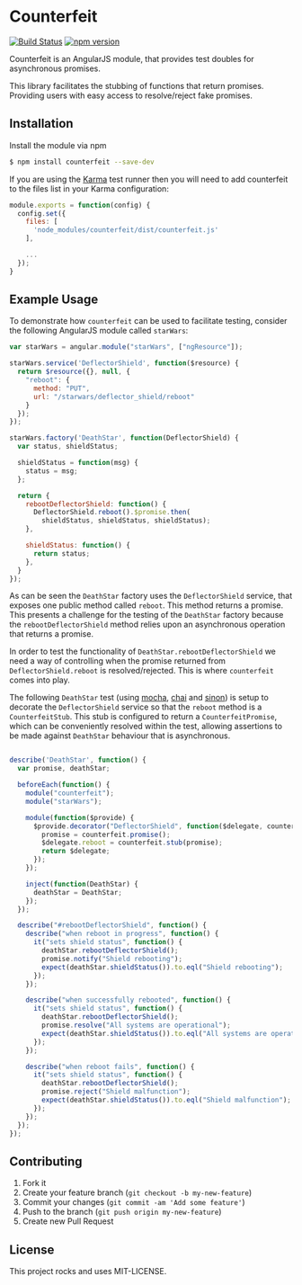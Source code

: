 # Counterfeit

[![Build Status](https://travis-ci.org/mattfreer/counterfeit.svg?branch=master)](https://travis-ci.org/mattfreer/counterfeit)
[![npm version](https://badge.fury.io/js/counterfeit.svg)](http://badge.fury.io/js/counterfeit)

Counterfeit is an AngularJS module, that provides test doubles for
asynchronous promises.

This library facilitates the stubbing of functions that return
promises. Providing users with easy access to resolve/reject fake
promises.

## Installation

Install the module via npm

```bash
$ npm install counterfeit --save-dev
```

If you are using the [Karma](http://karma-runner.github.io) test runner
then you will need to add counterfeit to the files list in your Karma
configuration:

```javascript
module.exports = function(config) {
  config.set({
    files: [
      'node_modules/counterfeit/dist/counterfeit.js'
    ],

    ...
  });
}

```

## Example Usage

To demonstrate how `counterfeit` can be used to facilitate testing,
consider the following AngularJS module called `starWars`:

```javascript
var starWars = angular.module("starWars", ["ngResource"]);

starWars.service('DeflectorShield', function($resource) {
  return $resource({}, null, {
    "reboot": {
      method: "PUT",
      url: "/starwars/deflector_shield/reboot"
    }
  });
});

starWars.factory('DeathStar', function(DeflectorShield) {
  var status, shieldStatus;

  shieldStatus = function(msg) {
    status = msg;
  };

  return {
    rebootDeflectorShield: function() {
      DeflectorShield.reboot().$promise.then(
        shieldStatus, shieldStatus, shieldStatus);
    },

    shieldStatus: function() {
      return status;
    },
  }
});
```

As can be seen the `DeathStar` factory uses the `DeflectorShield`
service, that exposes one public method called `reboot`. This method
returns a promise. This presents a challenge for the testing of the
`DeathStar` factory because the `rebootDeflectorShield` method relies
upon an asynchronous operation that returns a promise.

In order to test the functionality of `DeathStar.rebootDeflectorShield`
we need a way of controlling when the promise returned from
`DeflectorShield.reboot` is resolved/rejected. This is where
`counterfeit` comes into play.

The following `DeathStar` test (using [mocha](https://github.com/mochajs/mocha),
[chai](http://chaijs.com) and [sinon](http://sinonjs.org)) is setup to
decorate the `DeflectorShield` service so that the `reboot` method is a
`CounterfeitStub`. This stub is configured to return a
`CounterfeitPromise`, which can be conveniently resolved within the
test, allowing assertions to be made against `DeathStar` behaviour that
is asynchronous.

```javascript

describe('DeathStar', function() {
  var promise, deathStar;

  beforeEach(function() {
    module("counterfeit");
    module("starWars");

    module(function($provide) {
      $provide.decorator("DeflectorShield", function($delegate, counterfeit) {
        promise = counterfeit.promise();
        $delegate.reboot = counterfeit.stub(promise);
        return $delegate;
      });
    });

    inject(function(DeathStar) {
      deathStar = DeathStar;
    });
  });

  describe("#rebootDeflectorShield", function() {
    describe("when reboot in progress", function() {
      it("sets shield status", function() {
        deathStar.rebootDeflectorShield();
        promise.notify("Shield rebooting");
        expect(deathStar.shieldStatus()).to.eql("Shield rebooting");
      });
    });

    describe("when successfully rebooted", function() {
      it("sets shield status", function() {
        deathStar.rebootDeflectorShield();
        promise.resolve("All systems are operational");
        expect(deathStar.shieldStatus()).to.eql("All systems are operational");
      });
    });

    describe("when reboot fails", function() {
      it("sets shield status", function() {
        deathStar.rebootDeflectorShield();
        promise.reject("Shield malfunction");
        expect(deathStar.shieldStatus()).to.eql("Shield malfunction");
      });
    });
  });
});
```

## Contributing

1. Fork it
2. Create your feature branch (`git checkout -b my-new-feature`)
3. Commit your changes (`git commit -am 'Add some feature'`)
4. Push to the branch (`git push origin my-new-feature`)
5. Create new Pull Request

## License
This project rocks and uses MIT-LICENSE.
